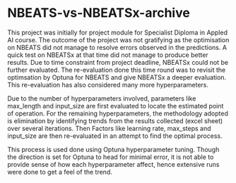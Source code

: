 # NBEATS-vs-NBEATSx-archive

This project was initially for project module for Specialist Diploma in Appled AI course. The outcome of the project was not gratifying as the optimisation on NBEATS did not manage to resolve errors observed in the predictions. A quick test on NBEATSx at that time did not manage to produce better results. Due to time constraint from project deadline, NBEATSx could not be further evaluated. The re-evaluation done this time round was to revisit the optimsation by Optuna for NBEATS and give NBEATSx a deeper evaluation. This re-evaluation has also considered many more hyperparameters. 

Due to the number of hyperparameters involved, parameters like max_length and input_size are first evaluated to locate the estimated point of operation. For the remaining hyperparameters, the methodology adopted is elimination by identifying trends from the results collected (excel sheet) over several iterations. Then Factors like learning rate, max_steps and input_size are then re-evaluated in an attempt to find the optimal process.

This process is used done using Optuna hyperparameter tuning. Though the direction is set for Optuna to head for minimal error, it is not able to provide sense of how each hyperparameter affect, hence extensive runs were done to get a feel of the trend. 
